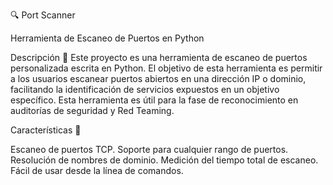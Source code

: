 🔍 Port Scanner 

Herramienta de Escaneo de Puertos en Python

Descripción 📖
Este proyecto es una herramienta de escaneo de puertos personalizada escrita en Python. El objetivo de esta herramienta es permitir a los usuarios escanear puertos abiertos en una dirección IP o dominio, facilitando la identificación de servicios expuestos en un objetivo específico. Esta herramienta es útil para la fase de reconocimiento en auditorías de seguridad y Red Teaming.

Características 🚀

Escaneo de puertos TCP.
Soporte para cualquier rango de puertos.
Resolución de nombres de dominio.
Medición del tiempo total de escaneo.
Fácil de usar desde la línea de comandos.
